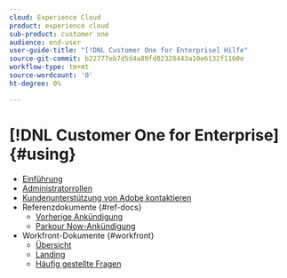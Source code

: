 ```yaml
---
cloud: Experience Cloud
product: experience cloud
sub-product: customer one
audience: end-user
user-guide-title: "[!DNL Customer One for Enterprise] Hilfe"
source-git-commit: b22777eb7d5d4a89fd02328443a10e6132f1160e
workflow-type: tm+mt
source-wordcount: '0'
ht-degree: 0%

---
```



# [!DNL Customer One for Enterprise] {#using}

+ [Einführung](home.md)
+ [Administratorrollen](admin-roles.md)
+ [Kundenunterstützung von Adobe kontaktieren](customer-care.md)
+ Referenzdokumente {#ref-docs}
   + [Vorherige Ankündigung](intro-customer-support.md)
   + [Parkour Now-Ankündigung](parkour-now.md)
+ Workfront-Dokumente {#workfront}
   + [Übersicht](overview.md)
   + [Landing](landing.md)
   + [Häufig gestellte Fragen](faq.md)
